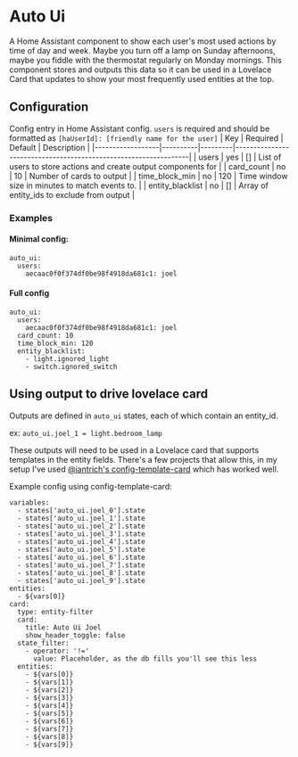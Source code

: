 # Auto Ui
A Home Assistant component to show  each user's most used actions by time of day and week. Maybe you turn off a lamp on Sunday afternoons, maybe you fiddle with the thermostat regularly on Monday mornings. This component stores and outputs this data so it can be used in a Lovelace Card that updates to show your most frequently used entities at the top.

## Configuration
Config entry in Home Assistant config. `users` is required and should be formatted as `[haUserId]: [friendly name for the user]`
| Key              | Required | Default | Description                                                     |
|------------------|----------|---------|-----------------------------------------------------------------|
| users            | yes      | []      | List of users to store actions and create output components for |
| card_count       | no       | 10      | Number of cards to output                                       |
| time_block_min   | no       | 120     | Time window size in minutes to match events to.                 |
| entity_blacklist | no       | []      | Array of entity_ids to exclude from output                      |

### Examples
#### Minimal config:

```
auto_ui:
  users:
    aecaac0f0f374df0be98f4918da681c1: joel
```

#### Full config
```
auto_ui:
  users:
    aecaac0f0f374df0be98f4918da681c1: joel
  card_count: 10
  time_block_min: 120
  entity_blacklist:
    - light.ignored_light
    - switch.ignored_switch
```

## Using output to drive lovelace card
Outputs are defined in `auto_ui` states, each of which contain an entity_id.

ex: `auto_ui.joel_1 = light.bedroom_lamp`

These outputs will need to be used in a Lovelace card that supports templates in the entity fields. There's a few projects that allow this, in my setup I've used [@iantrich's config-template-card](https://github.com/iantrich/config-template-card) which has worked well. 

Example config using config-template-card:
```type: custom:config-template-card
variables:
  - states['auto_ui.joel_0'].state
  - states['auto_ui.joel_1'].state
  - states['auto_ui.joel_2'].state
  - states['auto_ui.joel_3'].state
  - states['auto_ui.joel_4'].state
  - states['auto_ui.joel_5'].state
  - states['auto_ui.joel_6'].state
  - states['auto_ui.joel_7'].state
  - states['auto_ui.joel_8'].state
  - states['auto_ui.joel_9'].state
entities:
  - ${vars[0]}
card:
  type: entity-filter
  card:
    title: Auto Ui Joel
    show_header_toggle: false
  state_filter:
    - operator: '!='
      value: Placeholder, as the db fills you'll see this less
  entities:
    - ${vars[0]}
    - ${vars[1]}
    - ${vars[2]}
    - ${vars[3]}
    - ${vars[4]}
    - ${vars[5]}
    - ${vars[6]}
    - ${vars[7]}
    - ${vars[8]}
    - ${vars[9]} 
```
